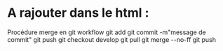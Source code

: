 # A rajouter dans le html :
Procédure merge en git workflow
git add <nomfichier>
git commit -m"message de commit"
git push
git checkout develop
git pull
git merge --no-ff <nombranche>
git push
